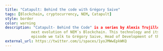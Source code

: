 ```yaml
---
title: "Catapult: Behind the code with Grégory Saive"
tags: [Blockchain, cryptocurrency, NEM, Catapult]
style: border
color: warning
description: "Catapult- Behind the Code" is a series by Alexis Trujillo to interview the developers involved in the development of the
            next evolution of NEM´s Blockchain. This technology and its new features are explained by NEM´s finest. In this episode
            episode we talk to Grégory Saive, Head of Development of the NEM Foundation.
external_url: https://twitter.com/i/spaces/1yoJMWwEpkWKQ
---
```



